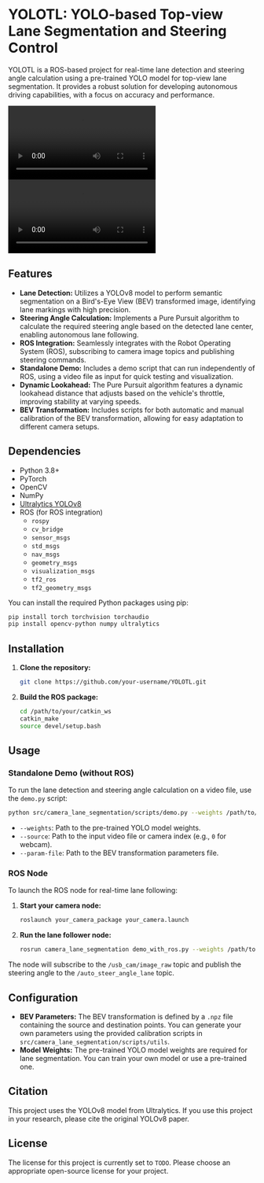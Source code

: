 # YOLOTL: YOLO-based Top-view Lane Segmentation and Steering Control

YOLOTL is a ROS-based project for real-time lane detection and steering angle calculation using a pre-trained YOLO model for top-view lane segmentation. It provides a robust solution for developing autonomous driving capabilities, with a focus on accuracy and performance.

![example](example.mp4)
![example2](example2.mp4)

## Features

*   **Lane Detection:** Utilizes a YOLOv8 model to perform semantic segmentation on a Bird's-Eye View (BEV) transformed image, identifying lane markings with high precision.
*   **Steering Angle Calculation:** Implements a Pure Pursuit algorithm to calculate the required steering angle based on the detected lane center, enabling autonomous lane following.
*   **ROS Integration:** Seamlessly integrates with the Robot Operating System (ROS), subscribing to camera image topics and publishing steering commands.
*   **Standalone Demo:** Includes a demo script that can run independently of ROS, using a video file as input for quick testing and visualization.
*   **Dynamic Lookahead:** The Pure Pursuit algorithm features a dynamic lookahead distance that adjusts based on the vehicle's throttle, improving stability at varying speeds.
*   **BEV Transformation:** Includes scripts for both automatic and manual calibration of the BEV transformation, allowing for easy adaptation to different camera setups.

## Dependencies

*   Python 3.8+
*   PyTorch
*   OpenCV
*   NumPy
*   [Ultralytics YOLOv8](https://github.com/ultralytics/ultralytics)
*   ROS (for ROS integration)
    *   `rospy`
    *   `cv_bridge`
    *   `sensor_msgs`
    *   `std_msgs`
    *   `nav_msgs`
    *   `geometry_msgs`
    *   `visualization_msgs`
    *   `tf2_ros`
    *   `tf2_geometry_msgs`

You can install the required Python packages using pip:

```bash
pip install torch torchvision torchaudio
pip install opencv-python numpy ultralytics
```

## Installation

1.  **Clone the repository:**

    ```bash
    git clone https://github.com/your-username/YOLOTL.git
    ```

2.  **Build the ROS package:**

    ```bash
    cd /path/to/your/catkin_ws
    catkin_make
    source devel/setup.bash
    ```

## Usage

### Standalone Demo (without ROS)

To run the lane detection and steering angle calculation on a video file, use the `demo.py` script:

```bash
python src/camera_lane_segmentation/scripts/demo.py --weights /path/to/your/weights.pt --source /path/to/your/video.mp4 --param-file /path/to/your/bev_params.npz
```

*   `--weights`: Path to the pre-trained YOLO model weights.
*   `--source`: Path to the input video file or camera index (e.g., `0` for webcam).
*   `--param-file`: Path to the BEV transformation parameters file.

### ROS Node

To launch the ROS node for real-time lane following:

1.  **Start your camera node:**

    ```bash
    roslaunch your_camera_package your_camera.launch
    ```

2.  **Run the lane follower node:**

    ```bash
    rosrun camera_lane_segmentation demo_with_ros.py --weights /path/to/your/weights.pt --param-file /path/to/your/bev_params.npz
    ```

The node will subscribe to the `/usb_cam/image_raw` topic and publish the steering angle to the `/auto_steer_angle_lane` topic.

## Configuration

*   **BEV Parameters:** The BEV transformation is defined by a `.npz` file containing the source and destination points. You can generate your own parameters using the provided calibration scripts in `src/camera_lane_segmentation/scripts/utils`.
*   **Model Weights:** The pre-trained YOLO model weights are required for lane segmentation. You can train your own model or use a pre-trained one.

## Citation

This project uses the YOLOv8 model from Ultralytics. If you use this project in your research, please cite the original YOLOv8 paper.

## License

The license for this project is currently set to `TODO`. Please choose an appropriate open-source license for your project.